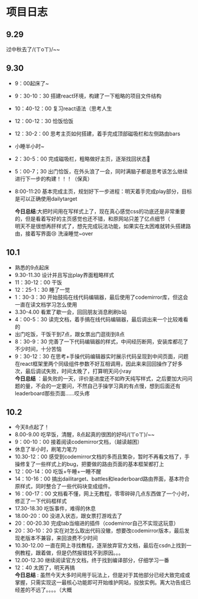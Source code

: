 # 项目日志
## 9.29
过中秋去了/(ㄒoㄒ)/~~
## 9.30
* 9：00起床了~
* 9：30-10：30 搭建react环境，构建了一下粗略的项目文件结构
* 10：40-12：00 复习react语法（思考人生
* 12：00-12：30 恰饭恰饭
* 12：30-2：00 思考主页如何搭建，着手完成顶部磁吸栏和左侧路由bars
* 小睡半小时~
* 2：30-5：00 完成磁吸栏，粗略做好主页，逐渐找回状态🤸
* 5：00-7；30 出门恰饭，在外头浪了一会，同时满脑子都是思考该怎么继续进行下一步的构建！！！（保真）
* 8:00-11:20 基本完成主页，规划好下一步进程：明天着手完成play部分，目标是可以正确使用dailytarget
  
  **今日总结**:大把时间用在写样式上了，现在真心感觉css的功底还是非常重要的，但是看着写好的主页感觉也还不错，和原网站只差了亿点细节（   
  明天不是很想再肝样式了，想先完成玩法功能，如果实在太困难就转头搭建路由，接着写界面😢
  洗澡睡觉~over
## 10.1
* 熟悉的9点起床   
* 9.30-11.30 设计并且写出play界面粗略样式   
* 11：30-12：00 干饭   
* 12：25-1：30 睡了一觉   
* 1：30-3：30 开始鼓捣在线代码编辑器，最后使用了codemirror库，但这会一直在读文档学习怎么使用    
* 3.30-4.00 看累了歇一会，回回朋友消息刷刷b站    
* 4：00-5：30 读完文档，着手搞在线代码编辑器，最后调出来一个比较难看的    
* 出门吃饭，干饭干到7点，跟女票出门逛街到8点    
* 8：30-9：30 完善了一下代码编辑器的样式，中间经历断网，安装库都花了不少时间，十分苦恼
* 9：30-12：30 在思考+手操代码编辑器实时展示代码呈现到中间页面，问题在react框架里两个同级组件参数不好互相调用，因此来来回回操作了好多次，最后调试失败，时间太晚了，打算明天问小ray     
  **今日总结** ：最失败的一天，评价是进度还不如昨天纯写样式，之后要加大问问题的量，不会的一定要问，不然自己手操学习真的有点慢，想到后面还有leaderboard那些页面……哎头疼
## 10.2
* 今天8点起了！
* 8.00-9.00 吃早饭，清醒，8点起真的很困的好吗/(ㄒoㄒ)/~~
* 9：00-10：00 接着阅读codemirror文档，（越读越困）
* 休息了半小时，刷笔力笔力
* 10.30-12：00 感受到codemirror文档的多而且繁杂，暂时不再看文档了，手操修复了一些样式上的bug，把要做的路由页面的基本框架都打上
* 12：00-14：00 吃饭+午睡+一睡不醒
* 14：10-16：00 搞出dailitarget、battles和leaderboard路由界面，基本符合原样式，同时整合了一些代码块变成组件。
* 16：00-17：00 文档看不懂，网上无教程，零零碎碎几点东西做了一个小时，修正了一下代码框样式
* 17.30-18.30 吃饭事件，难得的休息
* 18.00-20：00 没进入状态，跟女票打游戏去了
* 20：00-20.30 完成tab当缩进的插件（codemirror自己不实现这玩意）
* 20：30-10：20 实在对怎么取出代码没辙，想要改codemirror版本，最后发现老版本不兼容，来回浪费不少时间
* 10.30-12.00 一直在网上寻找教程，逐渐放弃官方文档，最后在csdn上找到一例教程，跟着做，但是仍然报错找不到原因。。。
* 12.00-12.30 继续阅读官方文档，终于找到编译部分，仔细学习一番
* 12：40 太困了，明天再搞      
  **今日总结** : 虽然今天大多时间用于玩法上，但是对于其他部分已经大致完成或掌握，只需实现这一最核心功能即可开始维护网站，投放实例。离大功告成已经差的不远了。。。。（大概
